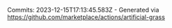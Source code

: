 Commits: 2023-12-15T17:13:45.583Z - Generated via https://github.com/marketplace/actions/artificial-grass
<br>
